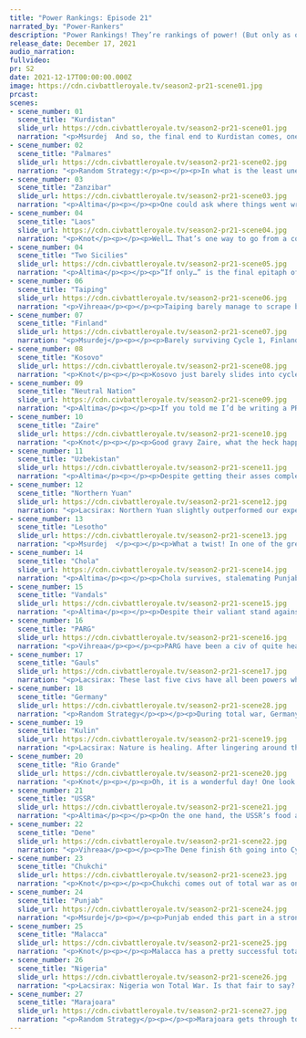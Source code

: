 ```yaml
---
title: "Power Rankings: Episode 21"
narrated_by: "Power-Rankers"
description: "Power Rankings! They’re rankings of power! (But only as of the instant of the end of the previous episode, as these are not meant to be future predictions!) Power Rankings!"
release_date: December 17, 2021
audio_narration:
fullvideo:
pr: S2
date: 2021-12-17T00:00:00.000Z
image: https://cdn.civbattleroyale.tv/season2-pr21-scene01.jpg
prcast:
scenes:
- scene_number: 01
  scene_title: "Kurdistan"
  slide_url: https://cdn.civbattleroyale.tv/season2-pr21-scene01.jpg
  narration: "<p>Msurdej  And so, the final end to Kurdistan comes, one of the most boring civs in the game. Kurdistan was always a middling civ, never doing anything interesting or exciting. It’s biggest jump was a +/- 4. Hell the most exciting thing about Kurdistan was the fact their death led to one of most unconventional deaths in Civ V history. But now, Mustafa Barzani will join the legions of Middle Eastern Civs you forgot were in Civ Battle Royales. Like Persia. Or the Golden Horde. Or Oman.</p>"
- scene_number: 02
  scene_title: "Palmares"
  slide_url: https://cdn.civbattleroyale.tv/season2-pr21-scene02.jpg
  narration: "<p>Random Strategy:</p><p></p><p>In what is the least unexpected death of total war, the small hobo camp in the middle of a Marajoaran fortress has been cleaned up. Palmares started the game as one of the 4 contenders of south america, alongside Marajoara, Paraguay and the Mapuche (before you ask, no: Gran Colombia, Jamaica and Peru Bolivia were not contenders). There was much discussion about which one of the 4 would rule supreme over the continent, a question that has long since been answered. Palmares's advantage was their decently high stats, but unfortunately they had the weakness of half their empire being the other side of the Mapuche. This weakness became relevant when the Mapuche conquered those undefendable colonies. A bold attack by the Vandals saw Palmares lose their capital. Eventually (after more nibbles), Paraguay came in to deal the killing blow.</p><p></p><p>But wait! They weren't dead! For unexplained reasons, the Olmecs handed over Papaloapan for them to live on in. This city was completely surrounded by Marajoaran citadels which made it impregnable to anyone except Marajoara and allowed Palmares to live on until Marajoara was forced to kill them.</p>"
- scene_number: 03
  scene_title: "Zanzibar"
  slide_url: https://cdn.civbattleroyale.tv/season2-pr21-scene03.jpg
  narration: "<p>Altima</p><p></p><p>One could ask where things went wrong for Zanzibar, what sunk their ship and left them to die in an Antarctic megalopolis. One would be better served asking what went right in the first place, what they ever had going for them. When one starts in Ushuaia, there’s not much room to go south. They were drowned in early wars against Somalia, and failed to expand while other powers rose around them. They had the meme thing happen, and then they lost even that. Frankly, this was a better showing than their performance deserved- they outlasted the Ptolemies and Burkina Faso, just to name a pair of random African civs that tried way the hell harder than they ever did. Rest in failure, Zanzibar, and welcome to the sub forever, Barghesh bin Said, for what happened to the Neutrals shall never happen to you.</p>"
- scene_number: 04
  scene_title: "Laos"
  slide_url: https://cdn.civbattleroyale.tv/season2-pr21-scene04.jpg
  narration: "<p>Knot</p><p></p><p>Well… That’s one way to go from a complete filler character on the cylinder to a fan favorite! Yes, Laos saw their inevitable end on the cylinder and decided it wasn’t too late to make CBRX history by becoming the first (and probably only) civ ever to kill themselves! You gotta respect that. They may have done nothing else of note all game, but they certainly went out spectacularly.</p>"
- scene_number: 04
  scene_title: "Two Sicilies"
  slide_url: https://cdn.civbattleroyale.tv/season2-pr21-scene05.jpg
  narration: "<p>Altima</p><p></p><p>“If only…” is the final epitaph of the Sicilians; “if only we had warred upon the Vandals when we could have,” “if only we had pushed into the Middle East sooner,” “if only we weren’t trapped by an actively bad TSL and a forever war with the Germans,” if only, if only, if only. If only, then they could have been our first real Italian power, but instead they died lower than the Neutral Nation.</p>"
- scene_number: 06
  scene_title: "Taiping"
  slide_url: https://cdn.civbattleroyale.tv/season2-pr21-scene06.jpg
  narration: "<p>Vihreaa</p><p></p><p>Taiping barely manage to scrape by into cycle 2, and are the bottom ranked civ going into it. That being said, they have nothing to lose. They have been a lower tier civ for almost the entire game now, constantly being in danger from Malacca and citadelled by NYuan. Against all odds, they managed to scrape by with one city two cycle 2, and have everything to gain. Though they may have some of the lowest starting stats going into this, they have everything to gain, because nobody has expectations for them.</p>"
- scene_number: 07
  scene_title: "Finland"
  slide_url: https://cdn.civbattleroyale.tv/season2-pr21-scene07.jpg
  narration: "<p>Msurdej</p><p></p><p>Barely surviving Cycle 1, Finland pulls itself into the next game in an unenviable position. The Soviets are still on their east flank, and the Germans are equally powerful. But Mannerheim has a chance. If he can expand westward, taking the former Swede and Welsh lands, while the other European powers ignore them, then Finland can have a chance to relive the days of being the Top Kek.</p>"
- scene_number: 08
  scene_title: "Kosovo"
  slide_url: https://cdn.civbattleroyale.tv/season2-pr21-scene08.jpg
  narration: "<p>Knot</p><p></p><p>Kosovo just barely slides into cycle 2 by the skin of their teeth. They also occupy the most crowded continent in cycle 2 with the Gauls, Germany, and the USSR as very real threats that could end them at any moment and also Finland. Don’t expect any sort of large comeback from Kosovo, but with their defensive rocky position and the track record of Germany so far, it’s possible they might survive a while.</p>"
- scene_number: 09
  scene_title: "Neutral Nation"
  slide_url: https://cdn.civbattleroyale.tv/season2-pr21-scene09.jpg
  narration: "<p>Altima</p><p></p><p>If you told me I’d be writing a PR slide for the Neutral Nation again, I wouldn’t call you a liar, but I’d definitely be very surprised. Might grab a swig of something strong. At any rate, despite having no bonuses, the Neutral Nation has been more contentious to rate than you’d expect. While they have neighbors with bonuses, those neighbors are decently further away, and they’ve got decent room to settle in before those neighbors get close. </p><p></p><p>Now, they are by no means particularly safe - they start with no military bonuses, which significantly increases the chances that they get dragged into a ruinous early war against a relevant power. Given the distances involved, it's unlikely they pull a Xia-style speedrun, but the odds aren’t zero.</p>"
- scene_number: 10
  scene_title: "Zaire"
  slide_url: https://cdn.civbattleroyale.tv/season2-pr21-scene10.jpg
  narration: "<p>Knot</p><p></p><p>Good gravy Zaire, what the heck happened to you? You went from potential winner of the continent to delicious prey for Nigeria in a single part.Nigeria annihilated you; almost 30 cities gone in a flash. Even freaking Lesotho came out of this part better than you. You start Cycle 2 a shadow of your former self, probably doomed to be crushed by a neighbor that should have been an easy target. It’s a shame. By all accounts, you should have done much better.</p>"
- scene_number: 11
  scene_title: "Uzbekistan"
  slide_url: https://cdn.civbattleroyale.tv/season2-pr21-scene11.jpg
  narration: "<p>Altima</p><p></p><p>Despite getting their asses completely stomped by both Russias, the Uzbeks still managed to pull out of C1 alive, and for that they have been awarded a decent science bonus (they’ll have more starting techs than they had researched for several parts), and weak bonuses everywhere else. They don’t exactly have great starting geography, pressed between mountains and the Russias, but with one of those Russias being pretty nerfed and how many fronts the other has, they may well be able to skate by and rebuild. Still, Karimov is running long odds here- if he wants to survive, he’ll have to take off running, and if he wants to win, he’ll need to do more than that.</p>"
- scene_number: 12
  scene_title: "Northern Yuan"
  slide_url: https://cdn.civbattleroyale.tv/season2-pr21-scene12.jpg
  narration: "<p>Lacsirax: Northern Yuan slightly outperformed our expectations last episode and as a result they’re bumped up a couple ranks. The worry for Northern Yuan was very simple: two very powerful neighbours would be able to squish the nation like a hydraulic press. But PARG didn’t dare enter Mandukhai’s domain after what happened last time they went to war, and the Chukchi only squeezed a couple of cities out of them before total war ended. If that had been that, Northern Yuan would have had a fantastic episode. Unfortunately, the lingering war with Malacca proved more problematic, and they did lose a handful of cities right on the last turn of the game. Still, the main operative of the episode was to pull through, and pull through they did. Cycle 2 will give our former #1s a decent chance to reestablish themselves, having the pokey Taiping to prey on and being a decent distance from PARG. But their perennially low science will be a huge setback, and there’s every chance the Chukchi will nip any lofty ambitions in the bud.</p>"
- scene_number: 13
  scene_title: "Lesotho"
  slide_url: https://cdn.civbattleroyale.tv/season2-pr21-scene13.jpg
  narration: "<p>Msurdej  </p><p></p><p>What a twist! In one of the greatest upsets in CBRX2 History, Lesotho has managed to flip the script on Zaire. Now Moshoeshoe will be going to Cycle 2 with a much better position thanks to better bonuses. With Nabimbia also gone, Lesotho will have a lot of room to expand northward, and will probably beat out Zaire now. But will it be enough to defeat Nigeria?</p>"
- scene_number: 14
  scene_title: "Chola"
  slide_url: https://cdn.civbattleroyale.tv/season2-pr21-scene14.jpg
  narration: "<p>Altima</p><p></p><p>Chola survives, stalemating Punjab to the end. Going into C2, they start at the tip of the peninsula, with mostly mediocre bonuses save for a strong science bonus, and decently far from their enemies. On balance, this isn’t great for them- the peninsula seems likely to trap them as Punjab and Malacca expand, and they don’t have the starting bonuses to hold against their neighbors should they get aggressive with their expansion. They aren’t doomed, but theirs stands to be a rough one depending entirely on the actions of others, for which they sit at a sad 14.</p>"
- scene_number: 15
  scene_title: "Vandals"
  slide_url: https://cdn.civbattleroyale.tv/season2-pr21-scene15.jpg
  narration: "<p>Altima</p><p></p><p>Despite their valiant stand against the Cylinder, losing far fewer of their African holdings to Nigeria than you’d expect and holding firm on every other front, the Vandals have still suffered reduced bonuses. As they start in a smaller Africa, still with bad geography, and dangerously close to the Nigerians, this stands to be A Problem. While their greatest existential threat still has another path of least resistance in the form of Zaire, with their bevy of neighbors, unless they can swing another intercontinental empire they stand to find themselves trapped in Africa with the Gregarious Green Giant. Now, they do have some room to go intercontinental again. In South America, Marajoara has heavily nerfed bonuses and a Rio to immediately worry about, while in North America, the only eastern “power” is the Neutrals and those guys autocorrect to have airquotes over the word “power” when you talk about them. Genseric has his work cut out for him. I’m rooting for him, but I ain’t betting on him.</p>"
- scene_number: 16
  scene_title: "PARG"
  slide_url: https://cdn.civbattleroyale.tv/season2-pr21-scene16.jpg
  narration: "<p>Vihreaa</p><p></p><p>PARG have been a civ of quite heavy contention going into Cycle 2, as it was announced/discovered that they would be receiving much fewer bonuses to their start than many members of the sub would have expected. This has since been somewhat rectified - they’ve gone from receiving similar bonuses to Kosovo to similar bonuses to Northern Yuan, so still nerfed a fair bit. In my own opinion, PARG has been a disappointment of a civ throughout this royale. They were ranked quite highly in the beginning, but failed to make any real gains against any other civs as the royale went on. Their only real expansion occurred during total war, against Uzbekistan, a civ that was hopelessly out-teched by all of their neighbors. Cycle 2 went through many tests though, as we have been assured by Coiot, so it is safe to say that just because they aren’t getting huge bonuses to start doesn’t mean it will ruin their game.</p>"
- scene_number: 17
  scene_title: "Gauls"
  slide_url: https://cdn.civbattleroyale.tv/season2-pr21-scene17.jpg
  narration: "<p>Lacsirax: These last five civs have all been powers whose viability in Total War flagged some concerns, but managed to just about come through unscathed. And the Gauls top this little quintet largely because of their immediate neighbour. Unlike the three before, Gaul will begin the game rubbing shoulders with Germany, a civ that didn’t have as successful an episode as we expected and will certainly start with less power reach than Punjab or Nigeria. With the map crammed as tight as it is, I wouldn’t be surprised to see one of Gaul or Germany eliminating the other very quickly - but the odds on which will emerge triumphant are rapidly approaching 50/50.</p>"
- scene_number: 18
  scene_title: "Germany"
  slide_url: https://cdn.civbattleroyale.tv/season2-pr21-scene28.jpg
  narration: "<p>Random Strategy</p><p></p><p>During total war, Germany did OKish I guess? The main plus was the partition of Kosovo with the USSR, something that was so profitable that Germany kept it going for a few more turns and were about to score an elimination when Kosovo was saved by the bell. This is particularly unfortunate because Kosovo are going to receive bonuses equivalent to their full 11 cities-worth that they had before total war, so all of Germany's efforts on that front went completely to waste. Their long-time enemy of 2 Sicilies was finally eliminated, though Nigeria ended up with the credit for it (However, I do believe that Germany is a likely culprit for the incredibly cruel nuking of their cities off the map). And Germany also made some progress against Uzbek Sweden. The big minus for Germany is their minor losses to the Gauls, a civ who should have been Germany's main rival this game only wasn't. Germany had multiple opportunities this game to severely damage the Gauls back when the Gauls were struggling for science but they never took them. Now... well, I would say that Germany is paying the price for it but they really aren't - they’ll still start with a higher stat array than Gaul.</p>"
- scene_number: 19
  scene_title: "Kulin"
  slide_url: https://cdn.civbattleroyale.tv/season2-pr21-scene19.jpg
  narration: "<p>Lacsirax: Nature is healing. After lingering around the #2 spot thanks to their phenomenal stats, only being held off the #1 spot by some rogue ranker (who I’ve heard is very intelligent and also attractive), the Kulin hurtle back down to a measly 9th. The Kulin had a pretty great episode, picking up a lot of cities in the Pacific and successfully dueling the Marajoara, even walking away with Asunción. But on the Cycle 1 map, the ceiling was always much higher. Cycle 2 plants the Kulin on a shrunken Australia with only a few non-desert tiles, next door to a Malacca that boasts equal stat bonuses and the room to use them. It really didn’t matter how well Kulin thrived in Total War; they’d never do well after the restart.</p><p></p><p>And so this apparently proved, as multiple test runs of Cycle 2 saw the Kulin stalling out incredibly early. But Coiot has told us that William Barak has received a little stat boost to balance things out more. So we can perhaps expect a little more from the Kulin than CBRX1 Australia gave us in Endgame. Still, it remains to be seen if that’s enough to beat the worst start on the map to clinch victory.</p>"
- scene_number: 20
  scene_title: "Rio Grande"
  slide_url: https://cdn.civbattleroyale.tv/season2-pr21-scene20.jpg
  narration: "<p>Knot</p><p></p><p>Oh, it is a wonderful day! One look at the bonuses for Rio Grande, and you can see they have finally received some good old fashioned karmic justice for their unrepentant cheating. Yes, they do deserve it; thank you for asking. Now, unfortunately, while this does make them the lowest dog not named the Neutral Nation in North America, it’s not gonna knock them out of the game completely. NA is crowded enough that they can easily bridge the gap, and they have a decent amount of room to expand south of the Dene and friends, but for a while, we can enjoy watching them struggle to survive after watching them live the cushiest existence in CBRX history. If a nation controlled by a computer can cry, I want to see it sob big, salty tears.</p>"
- scene_number: 21
  scene_title: "USSR"
  slide_url: https://cdn.civbattleroyale.tv/season2-pr21-scene21.jpg
  narration: "<p>Altima</p><p></p><p>On the one hand, the USSR’s food and production bonuses going into C2 are actively bad compared to the Big Bois. On the other hand, their overall bonuses are just significantly better than all of their neighbors, particularly PARG, Finland, and the Uzbeks, both of whom start in the red. While early bonuses are by no means the be-all end-all, they will be critical for building a foundation in these early turns, and Lenin stands to do just that. Whether he’ll be able to follow up on that foundation is another thing entirely- he’ll need to be a lot more aggressive this time around than he was in the first Cycle.</p>"
- scene_number: 22
  scene_title: "Dene"
  slide_url: https://cdn.civbattleroyale.tv/season2-pr21-scene22.jpg
  narration: "<p>Vihreaa</p><p></p><p>The Dene finish 6th going into Cycle 2, their highest placement yet. Being a solid underdog civ for a good portion of Cycle 1, the Dene are going into Cycle 2 in a pretty good position. With a large portion of North America to themselves, they have the opportunity to build a good core before they have to face any other civs. With Rio Grande’s stats being slightly nerfed to pay for their *cheating* and NN being the biggest underdog in the game, the Dene could be the empire to unite the continent. </p>"
- scene_number: 23
  scene_title: "Chukchi"
  slide_url: https://cdn.civbattleroyale.tv/season2-pr21-scene23.jpg
  narration: "<p>Knot</p><p></p><p>Chukchi comes out of total war as one of the major winners. They not only kept most of their territory, but they knocked down Northern Yuan to size the most. This has given them some of the best bonuses possible going into Cycle Two, and these bonuses probably keep the Chukchi as high in the ranking as they are. Their Cycle Two start isn’t bad, but it’s not amazing. They’ve got Dene and Rio Grande on the continent, both of whom are very strong neighbors with better starting positions than the icy tundras in northern Canada. Honestly, Chukchi would have better luck going back into Asia. With a weak Northern Yuan, a nonexistent Taiping, and a fairly distant Malacca, they would have free rein to settle anywhere they wanted. That’s still a continent away though, so it’s not an easy settle for the AI to make. It’s possible for the Chukchi to end up with a really mediocre Cycle 2 start, but then again, that’s what we expected the first time when we ranked them 46th, and they greatly exceeded our expectations. Who’s to say they can’t do that again?</p>"
- scene_number: 24
  scene_title: "Punjab"
  slide_url: https://cdn.civbattleroyale.tv/season2-pr21-scene24.jpg
  narration: "<p>Msurdej</p><p></p><p>Punjab ended this part in a strong fourth place. They spent most of the last episode kneecapping Zaire and Uzbekistan, the latter of which will be hard pressed to stop Punjab in Cycle 2. With most of his competition eliminated, cowed, or far away, Ranjit should have no trouble establishing a powerful empire spanning most of the Middle East. Their closest rivals are Uzbekistan and Chola, so if they can muscle out one and then curb check the other, Punjab should have no trouble regaining his spot in the Top 5 for Cycle 2.</p>"
- scene_number: 25
  scene_title: "Malacca"
  slide_url: https://cdn.civbattleroyale.tv/season2-pr21-scene25.jpg
  narration: "<p>Knot</p><p></p><p>Malacca has a pretty successful total war. Not quite as impressive as it might have looked in the part as later maps show that they lost a bunch of their pacific holdings, but they still came out ahead on cities and crippled two of their neighbors in cycle two. They fall two spots mainly because their prospects in cycle two are not guaranteed. They have two easy targets early on, but to be the superpower they were before against neighbors like Punjab, the Chukchi and Kulin is gonna require some prowess and efficient building. Still we’ve seen it before, and they have the potential to do it again.</p>"
- scene_number: 26
  scene_title: "Nigeria"
  slide_url: https://cdn.civbattleroyale.tv/season2-pr21-scene26.jpg
  narration: "<p>Lacsirax: Nigeria won Total War. Is that fair to say? It’s certainly how I felt when I was narrating the part, with them completely neutering their nearest rival Zaire, and finishing 17 cities up from the start of the episode. But taking a wider lens, has this really changed their prospects going into Cycle 2? They didn’t bolster their stats much - how could they? They were already firmly among the top dogs. They failed to remove the Vandals from the continent, or even do significant damage to them, and while Zaire were almost obliterated, in their wake a newly strong Lesotho was reborn. In reality, Nigeria probably did little to improve their starting situation in Cycle 2. But it’s credit to how well they played the whole of Cycle 1 that that still lands them comfortably in second.</p>"
- scene_number: 27
  scene_title: "Marajoara"
  slide_url: https://cdn.civbattleroyale.tv/season2-pr21-scene27.jpg
  narration: "<p>Random Strategy</p><p></p><p>Marajoara gets through total war dead even in terms of cities gained/lost. They are neither a winner nor a loser. The great news is that with the reset, the Kulin are leaving the continent. Which means Marajoara get their own private continent! Anyone who plays civ knows how good having your own private continent is, and it's apparently enough to get Marajoara to rank 1!</p>"
---
```

